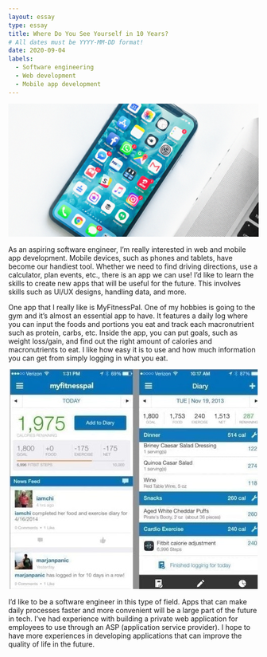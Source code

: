 ```yaml
---
layout: essay
type: essay
title: Where Do You See Yourself in 10 Years?
# All dates must be YYYY-MM-DD format!
date: 2020-09-04
labels:
  - Software engineering
  - Web development
  - Mobile app development
---
```


<p align = "center">
  <img src = "../images/phone.png">
</p>

As an aspiring software engineer, I’m really interested in web and mobile app development. Mobile devices, such as phones and tablets, have become our handiest tool. Whether we need to find driving directions, use a calculator, plan events, etc., there is an app we can use! I’d like to learn the skills to create new apps that will be useful for the future. This involves skills such as UI/UX designs, handling data, and more.

One app that I really like is MyFitnessPal. One of my hobbies is going to the gym and it’s almost an essential app to have. It features a daily log where you can input the foods and portions you eat and track each macronutrient such as protein, carbs, etc. Inside the app, you can put goals, such as weight loss/gain, and find out the right amount of calories and macronutrients to eat. I like how easy it is to use and how much information you can get from simply logging in what you eat.

<p align = "center">
  <img src = "../images/myfitnesspal.jpg">
</p>

I’d like to be a software engineer in this type of field. Apps that can make daily processes faster and more convenient will be a large part of the future in tech. I’ve had experience with building a private web application for employees to use through an ASP (application service provider). I hope to have more experiences in developing applications that can improve the quality of life in the future. 

